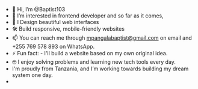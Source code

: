 - 👋 Hi, I’m @Baptist103
- 👀 I’m interested in frontend developer and so far as it comes,
- 🎨 I Design beautiful web interfaces
- 🛠️ Build responsive, mobile-friendly websites
- 📫 You can reach me through mpangalabaptist@gmail.com on email and +255 769 578 893 on WhatsApp.
- ⚡ Fun fact: - I'll build a website based on my own original idea.
- 🤓 I enjoy solving problems and learning new tech tools every day.
-  I'm proudly from Tanzania, and I’m working towards building my dream system one day.
-  

<!---
Baptist103/Baptist103 is a ✨ special ✨ repository because its `README.md` (this file) appears on your GitHub profile.
You can click the Preview link to take a look at your changes.
--->
